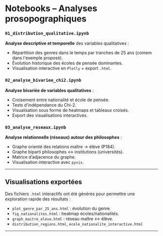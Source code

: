 # Notebooks – Analyses prosopographiques

### `01_distribution_qualitative.ipynb`
**Analyse descriptive et temporelle** des variables qualitatives :
- Répartition des genres dans le temps par tranches de 25 ans (comem dans l'exemple proposé).
- Évolution historique des écoles de pensée dominantes.
- Visualisation interactive en `Plotly` + export `.html`.

### `02_analyse_bivariee_chi2.ipynb`
**Analyse bivariée de variables qualitatives** :
- Croisement entre nationalité et école de pensée.
- Tests d’indépendance du Chi-2.
- Visualisation sous forme de heatmaps et tableaux croisés.
- Export des visualisations interactives.

### `03_analyse_reseaux.ipynb`
**Analyse relationnelle (réseaux) autour des philosophes** :
- Graphe orienté des relations maître → élève (P184).
- Graphe biparti philosophes ↔ institutions (universités).
- Matrice d’adjacence du graphe.
- Visualisation interactive avec `pyvis`.

---

## Visualisations exportées

Des fichiers `.html` interactifs ont été générés pour permettre une exploration rapide des résultats :
- `plot_genre_par_25_ans.html` : évolution du genre.
- `fig_nationalites.html` : heatmap écoles/nationalités.
- `graph_maitre_eleve.html` : réseau maître ↔ élève.
- `distribution_regions.html`, `ecole_nationalite_interactive.html`

---

